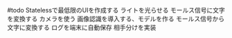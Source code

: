 #todo
Statelessで最低限のUIを作成する
ライトを光らせる
モールス信号に文字を変換する
カメラを使う
画像認識を導入する、モデルを作る
モールス信号から文字に変換する
ログを端末に自動保存
相手分けを実装


